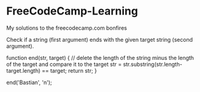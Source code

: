 # FreeCodeCamp-Learning
My solutions to the freecodecamp.com bonfires

Check if a string (first argument) ends with the given target string (second argument).

function end(str, target) {
// delete the length of the string minus the length of the target and compare it to the target
  str = str.substring(str.length-target.length) == target;
  return str;
}

end('Bastian', 'n');
